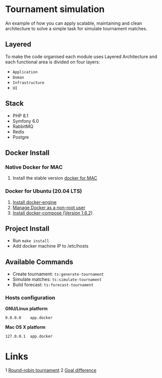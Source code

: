 # Tournament simulation

An example of how you can apply scalable, maintaining and clean architecture to solve a simple task for simulate tournament matches.

## Layered

To make the code organised each module uses Layered Architecture and each functional area is divided on four layers:

* `Application`
* `Doman`
* `Infrastructure`
* `UI`

## Stack

* PHP 8.1
* Symfony 6.0
* RabbitMQ
* Redis
* Postgre

## Docker Install

### Native Docker for MAC

1. Install the stable version [docker for MAC](https://docs.docker.com/docker-for-mac/install/#download-docker-for-mac)

### Docker for Ubuntu (20.04 LTS)

1. [Install docker-engine](https://docs.docker.com/engine/installation/linux/ubuntu/)
2. [Manage Docker as a non-root user](https://docs.docker.com/engine/installation/linux/linux-postinstall/)
3. [Install docker-compose (Version 1.6.2)](https://docs.docker.com/compose/install/)

## Project Install

* Run `make install`
* Add docker machine IP to /etc/hosts

## Available Commands

* Create tournament: `ts:generate-tournament`
* Simulate matches: `ts:simulate-tournament`
* Build forecast: `ts:forecast-tournament`

### Hosts configuration

**GNU/Linux platform**
```
0.0.0.0    app.docker
```
**Mac OS X platform**
```
127.0.0.1  app.docker
```

# Links
1 [Round-robin tournament](https://en.wikipedia.org/wiki/Round-robin_tournament)
2 [Goal difference](https://en.wikipedia.org/wiki/Goal_difference)